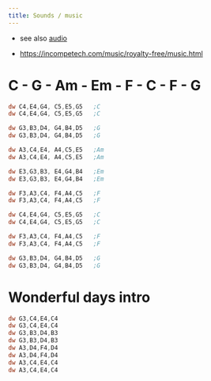 ```yaml
---
title: Sounds / music
---
```


* see also [audio](/audio)

* https://incompetech.com/music/royalty-free/music.html

# C - G - Am - Em - F - C - F - G
```nasm
dw C4,E4,G4, C5,E5,G5   ;C
dw C4,E4,G4, C5,E5,G5   ;C

dw G3,B3,D4, G4,B4,D5   ;G
dw G3,B3,D4, G4,B4,D5   ;G

dw A3,C4,E4, A4,C5,E5   ;Am
dw A3,C4,E4, A4,C5,E5   ;Am

dw E3,G3,B3, E4,G4,B4   ;Em
dw E3,G3,B3, E4,G4,B4   ;Em

dw F3,A3,C4, F4,A4,C5   ;F
dw F3,A3,C4, F4,A4,C5   ;F

dw C4,E4,G4, C5,E5,G5   ;C
dw C4,E4,G4, C5,E5,G5   ;C

dw F3,A3,C4, F4,A4,C5   ;F
dw F3,A3,C4, F4,A4,C5   ;F

dw G3,B3,D4, G4,B4,D5   ;G
dw G3,B3,D4, G4,B4,D5   ;G
```

# Wonderful days intro
```nasm
dw G3,C4,E4,C4
dw G3,C4,E4,C4
dw G3,B3,D4,B3
dw G3,B3,D4,B3
dw A3,D4,F4,D4
dw A3,D4,F4,D4
dw A3,C4,E4,C4
dw A3,C4,E4,C4
```
